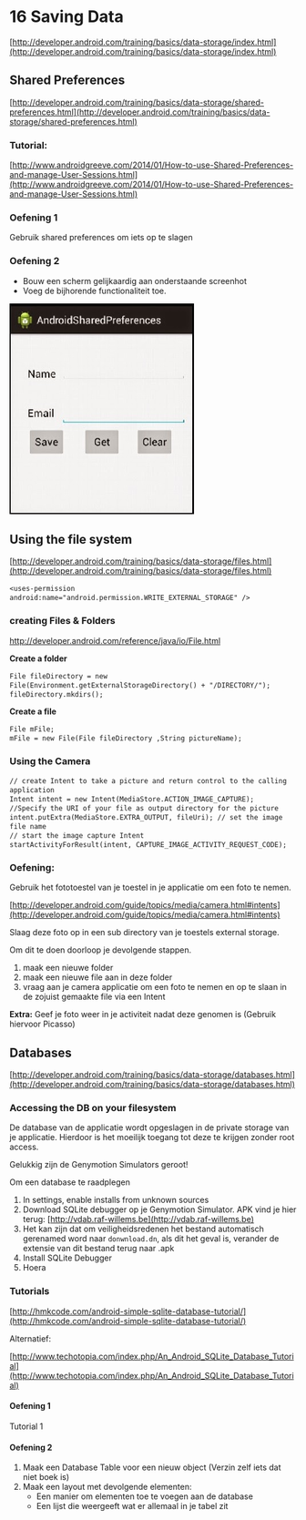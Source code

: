 # 16 Saving Data

[http://developer.android.com/training/basics/data-storage/index.html](http://developer.android.com/training/basics/data-storage/index.html)


## Shared Preferences ##

[http://developer.android.com/training/basics/data-storage/shared-preferences.html](http://developer.android.com/training/basics/data-storage/shared-preferences.html)

### Tutorial: ###

[http://www.androidgreeve.com/2014/01/How-to-use-Shared-Preferences-and-manage-User-Sessions.html](http://www.androidgreeve.com/2014/01/How-to-use-Shared-Preferences-and-manage-User-Sessions.html)

### Oefening 1

Gebruik shared preferences om iets op te slagen

### Oefening 2 ###

- Bouw een scherm gelijkaardig aan onderstaande screenhot
- Voeg de bijhorende functionaliteit toe.

![](images/shared_prefs.jpg)

## Using the file system ##

[http://developer.android.com/training/basics/data-storage/files.html](http://developer.android.com/training/basics/data-storage/files.html)

    <uses-permission android:name="android.permission.WRITE_EXTERNAL_STORAGE" />

### creating Files & Folders ###
http://developer.android.com/reference/java/io/File.html

**Create a folder**

    File fileDirectory = new File(Environment.getExternalStorageDirectory() + "/DIRECTORY/");
    fileDirectory.mkdirs();
    
**Create a file**

    File mFile;
    mFile = new File(File fileDirectory ,String pictureName);
    
### Using the Camera ###

    // create Intent to take a picture and return control to the calling application
    Intent intent = new Intent(MediaStore.ACTION_IMAGE_CAPTURE);
    //Specify the URI of your file as output directory for the picture
    intent.putExtra(MediaStore.EXTRA_OUTPUT, fileUri); // set the image file name
    // start the image capture Intent
    startActivityForResult(intent, CAPTURE_IMAGE_ACTIVITY_REQUEST_CODE);

### Oefening: ###

Gebruik het fototoestel van je toestel in je applicatie om een foto te nemen. 

[http://developer.android.com/guide/topics/media/camera.html#intents](http://developer.android.com/guide/topics/media/camera.html#intents)

Slaag deze foto op in een sub directory van je toestels external storage.

Om dit te doen doorloop je devolgende stappen.

1. maak een nieuwe folder
2. maak een nieuwe file aan in deze folder
3. vraag aan je camera applicatie om een foto te nemen en op te slaan in de zojuist gemaakte file via een Intent


**Extra:**
Geef je foto weer in je activiteit nadat deze genomen is (Gebruik hiervoor Picasso)


## Databases ##
[http://developer.android.com/training/basics/data-storage/databases.html](http://developer.android.com/training/basics/data-storage/databases.html)

### Accessing the DB on your filesystem ###

De database van de applicatie wordt opgeslagen in de private storage van je applicatie.
Hierdoor is het moeilijk toegang tot deze te krijgen zonder root access.

Gelukkig zijn de Genymotion Simulators geroot!


Om een database te raadplegen

1. In settings, enable installs from unknown sources
2. Download SQLite debugger op je Genymotion Simulator. APK vind je hier terug: [http://vdab.raf-willems.be](http://vdab.raf-willems.be)
3. Het kan zijn dat om veiligheidsredenen het bestand automatisch gerenamed word naar `donwnload.dn`, als dit het geval is, verander de extensie van dit bestand terug naar .apk
4. Install SQLite Debugger
5. Hoera




### Tutorials ###

[http://hmkcode.com/android-simple-sqlite-database-tutorial/](http://hmkcode.com/android-simple-sqlite-database-tutorial/)


Alternatief:

[http://www.techotopia.com/index.php/An_Android_SQLite_Database_Tutorial](http://www.techotopia.com/index.php/An_Android_SQLite_Database_Tutorial)


#### Oefening 1 ####

Tutorial 1

#### Oefening 2 ####

1. Maak een Database Table voor een nieuw object (Verzin zelf iets dat niet boek is)
2. Maak een layout met devolgende elementen:
	- Een manier om elementen toe te voegen aan de database
	- Een lijst die weergeeft wat er allemaal in je tabel zit